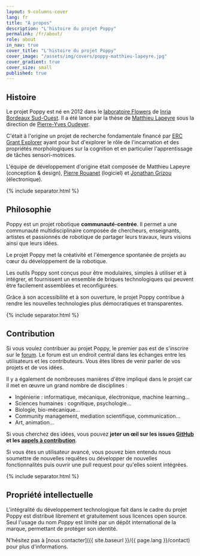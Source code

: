 ```yaml
---
layout: 9-columns-cover
lang: fr
title: "À propos"
description: "L'histoire du projet Poppy"
permalink: /fr/about/
role: about
in_nav: true
cover_title: "L'histoire du projet Poppy"
cover_image: "/assets/img/covers/poppy-matthieu-lapeyre.jpg"
cover_gradient: true
cover_size: small
published: true
---
```


## Histoire

Le projet Poppy est né en 2012 dans le [laboratoire Flowers](https://flowers.inria.fr/) de [Inria Bordeaux Sud-Ouest](https://www.inria.fr/centre/bordeaux). Il a été lancé par la thèse de [Matthieu Lapeyre](https://github.com/matthieu-lapeyre) sous la direction de [Pierre-Yves Oudeyer](http://www.pyoudeyer.com/).

C'était à l'origine un projet de recherche fondamentale financé par [ERC Grant Explorer](http://erc.europa.eu/) ayant pour but d'explorer le rôle de l'incarnation et des propriétés morphologiques sur la cognition et en particulier l'apprentissage de tâches sensori-motrices.

L'équipe de développement d'origine était composée de Matthieu Lapeyre (conception &amp; design), [Pierre Rouanet](https://github.com/pierre-rouanet) (logiciel) et [Jonathan Grizou](http://jgrizou.com/) (électronique).

{% include separator.html %}

## Philosophie

Poppy est un projet robotique **communauté-centrée**. Il permet a une communauté multidisciplinaire composée de chercheurs, enseignants, artistes et passionnés de robotique de partager leurs travaux, leurs visions ainsi que leurs idées.

Le projet Poppy met la créativité et l'émergence spontanée de projets au cœur du développement de la robotique.

Les outils Poppy sont conçus pour être modulaires, simples à utiliser et à intégrer, et fournissent un ensemble de briques technologiques qui peuvent être facilement assemblées et reconfigurées.

Grâce à son accessibilité et à son ouverture, le projet Poppy contribue à rendre les nouvelles technologies plus démocratiques et transparentes.

{% include separator.html %}

## Contribution

Si vous voulez contribuer au projet Poppy, le premier pas est de s'inscrire sur le [forum](https://forum.poppy-project.org). Le forum est un endroit central dans les échanges entre les utilisateurs et les contributeurs. Vous êtes libres de venir parler de vos projets et de vos idées.

Il y a également de nombreuses manières d'être impliqué dans le projet car il met en œuvre un grand nombre de disciplines :

- Ingénierie : informatique, mécanique, électronique, machine learning...
- Sciences humaines : cognitique, psychologie...
- Biologie, bio-mécanique...
- Community management, mediation scientifique, communication...
- Art, animation...

Si vous cherchez des idées, vous pouvez **jeter un œil sur les issues [GitHub](https://github.com/poppy-project/) et les [appels à contribution](https://forum.poppy-project.org/tags/call-for-contributions)**.

Si vous êtes un utilisateur avancé, vous pouvez bien entendu nous soumettre de nouvelles requêtes ou développer de nouvelles fonctionnalités puis ouvrir une pull request pour qu'elles soient intégrées.

{% include separator.html %}

## Propriété intellectuelle

L'intégralité du développement technologique fait dans le cadre du projet Poppy est distribué librement et gratuitement sous licences open source. Seul l'usage du nom *Poppy* est limité par un dépôt international de la marque, permettant de protéger son identité.

N'hésitez pas à [nous contacter]({{ site.baseurl }}/{{ page.lang }}/contact) pour plus d'informations.
